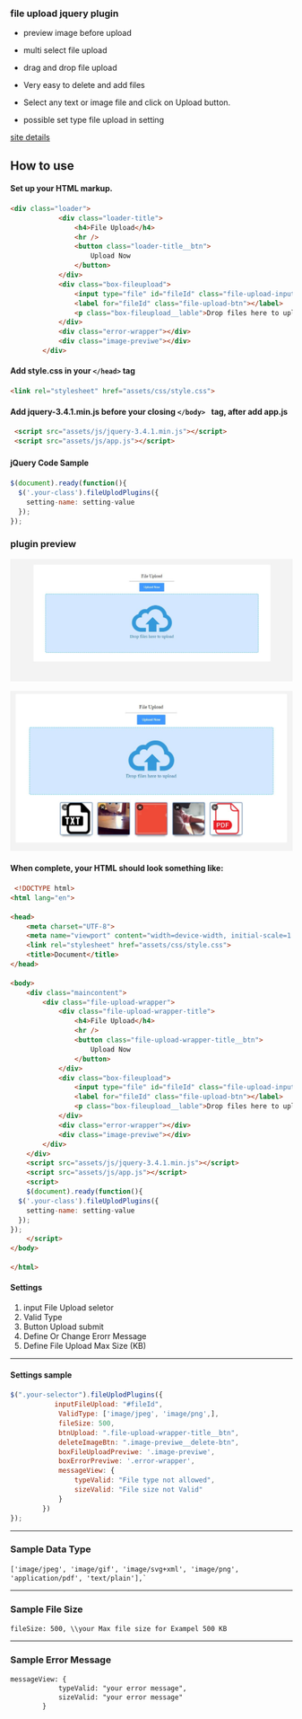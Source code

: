 ### file upload jquery plugin

- preview image before upload

- multi select file upload

- drag and drop file upload

- Very easy to delete and add files

- Select any text or image file and click on Upload button.

- possible set type file upload in setting

 [site details](http://file-uploader-jquery.myazdanpanah.com/ "site details")

How to use
-------------
#### Set up your HTML markup.

```html
<div class="loader">
            <div class="loader-title">
                <h4>File Upload</h4>
                <hr />
                <button class="loader-title__btn">
                    Upload Now
                </button>
            </div>
            <div class="box-fileupload">
                <input type="file" id="fileId" class="file-upload-input" name="files" multiple>
                <label for="fileId" class="file-upload-btn"></label>
                <p class="box-fileupload__lable">Drop files here to upload</p>
            </div>
            <div class="error-wrapper"></div>
            <div class="image-previwe"></div>
        </div>

```


#### Add style.css in your  `</head>` tag
```html
<link rel="stylesheet" href="assets/css/style.css">
```
#### Add jquery-3.4.1.min.js before your closing `</body> ` tag, after add app.js

```html
 <script src="assets/js/jquery-3.4.1.min.js"></script>
 <script src="assets/js/app.js"></script>
```

#### jQuery Code Sample　

```javascript
$(document).ready(function(){
  $('.your-class').fileUplodPlugins({
    setting-name: setting-value
  });
});
```



### plugin preview

![](https://github.com/novin-front/file-upload-jquery-plugin/blob/master/assets/img/file-screenshot.JPG)


![](https://github.com/novin-front/file-upload-jquery-plugin/blob/master/assets/img/file-screenshot-2.JPG)


#### When complete, your HTML should look something like:

```html
 <!DOCTYPE html>
<html lang="en">

<head>
    <meta charset="UTF-8">
    <meta name="viewport" content="width=device-width, initial-scale=1.0">
    <link rel="stylesheet" href="assets/css/style.css">
    <title>Document</title>
</head>

<body>
    <div class="maincontent">
        <div class="file-upload-wrapper">
            <div class="file-upload-wrapper-title">
                <h4>File Upload</h4>
                <hr />
                <button class="file-upload-wrapper-title__btn">
                    Upload Now
                </button>
            </div>
            <div class="box-fileupload">
                <input type="file" id="fileId" class="file-upload-input" name="files" multiple>
                <label for="fileId" class="file-upload-btn"></label>
                <p class="box-fileupload__lable">Drop files here to upload</p>
            </div>
            <div class="error-wrapper"></div>
            <div class="image-previwe"></div>
        </div>
    </div>
    <script src="assets/js/jquery-3.4.1.min.js"></script>
    <script src="assets/js/app.js"></script>
    <script>
	$(document).ready(function(){
  $('.your-class').fileUplodPlugins({
    setting-name: setting-value
  });
});
    </script>
</body>

</html>
```

#### Settings
                
1. input File Upload seletor
2. Valid Type
3. Button Upload submit
3. Define Or Change Erorr Message 
4. Define File Upload Max Size (KB)
                
----
#### Settings sample

```javascript
$(".your-selector").fileUplodPlugins({
           inputFileUpload: "#fileId",
            ValidType: ['image/jpeg', 'image/png',],
            fileSize: 500,
            btnUpload: ".file-upload-wrapper-title__btn",
            deleteImageBtn: ".image-previwe__delete-btn",
            boxFileUploadPreviwe: '.image-previwe',
            boxErrorPreviwe: '.error-wrapper',
            messageView: {
                typeValid: "File type not allowed",
                sizeValid: "File size not Valid"
            }
        })
});
```
----
### Sample Data Type
    ['image/jpeg', 'image/gif', 'image/svg+xml', 'image/png', 'application/pdf', 'text/plain'],`

----
### Sample File Size
    fileSize: 500, \\your Max file size for Exampel 500 KB
----
### Sample Error Message 
    messageView: {
                typeValid: "your error message",
                sizeValid: "your error message"
            }